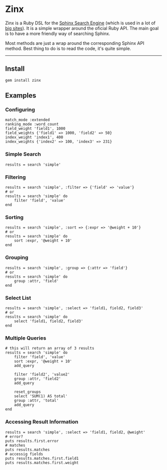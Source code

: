 # Zinx

Zinx is a Ruby DSL for the [Sphinx Search Engine](http://www.sphinxsearch.com) (which is used in a lot of [big sites](http://sphinxsearch.com/info/powered/)). It is a simple wrapper around the oficial Ruby API.
The main goal is to have a more friendly way of searching Sphinx.

Most methods are just a wrap around the corresponding Sphinx API method. Best thing to do is to read the code, it's quite simple.

---

## Install

	gem install zinx

## Examples

### Configuring

	match_mode :extended
	ranking_mode :word_count
	field_weight 'field1', 1000
	field_weights {'field1' => 1000, 'field2' => 50}
	index_weight 'index1', 400
	index_weights {'index2' => 100, 'index3' => 231}

### Simple Search

	results = search 'simple'

### Filtering

	results = search 'simple', :filter => {'field' => 'value'}
	# or
	results = search 'simple' do
		filter 'field', 'value'
	end

### Sorting

	results = search 'simple', :sort => {:expr => '@weight + 10'}
	# or
	results = search 'simple' do
		sort :expr, '@weight + 10'
	end

### Grouping

	results = search 'simple', :group => {:attr => 'field'}
	# or
	results = search 'simple' do
		group :attr, 'field'
	end

### Select List

	results = search 'simple', :select => 'field1, field2, field3'
	# or
	results = search 'simple' do
		select 'field1, field2, field3'
	end

### Multiple Queries

	# this will return an array of 3 results
	results = search 'simple' do
		filter 'field', 'value'
		sort :expr, '@weight + 10'
		add_query

		filter 'field2', 'value2'
		group :attr, 'field2'
		add_query

		reset_groups
		select 'SUM(1) AS total'
		group :attr, 'total'
		add_query
	end

### Accessing Result Information

	results = search 'simple', :select => 'field1, field2, @weight'
	# error?
	puts results.first.error
	# matches
	puts results.matches
	# accessig fields
	puts results.matches.first.field1
	puts results.matches.first.weight